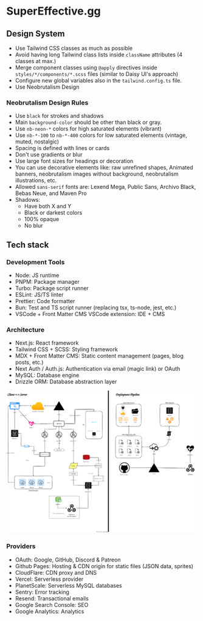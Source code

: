 # SuperEffective.gg

## Design System

- Use Tailwind CSS classes as much as possible
- Avoid having long Tailwind class lists inside `className` attributes (4 classes at max.)
- Merge component classes using `@apply` directives inside `styles/*/components/*.scss` files (similar to Daisy UI's
  approach)
- Configure new global variables also in the `tailwind.config.ts` file.
- Use Neobrutalism Design

### Neobrutalism Design Rules

- Use `black` for strokes and shadows
- Main `background-color` should be other than black or gray.
- Use `nb-neon-*` colors for high saturated elements (vibrant)
- Use `nb-*-100` to `nb-*-400` colors for low saturated elements (vintage, muted, nostalgic)
- Spacing is defined with lines or cards
- Don't use gradients or blur
- Use large font sizes for headings or decoration
- You can use decorative elements like: raw unrefined shapes, Animated banners, neobrutalism images without background,
  neobrutalism illustrations, etc.
- Allowed `sans-serif` fonts are: Lexend Mega, Public Sans, Archivo Black, Bebas Neue, and Maven Pro
- Shadows:
  - Have both X and Y
  - Black or darkest colors
  - 100% opaque
  - No blur

## Tech stack

### Development Tools

- Node: JS runtime
- PNPM: Package manager
- Turbo: Package script runner
- ESLint: JS/TS linter
- Prettier: Code formatter
- Bun: Test and TS script runner (replacing tsx, ts-node, jest, etc.)
- VSCode + Front Matter CMS VSCode extension: IDE + CMS

### Architecture

- Next.js: React framework
- Tailwind CSS + SCSS: Styling framework
- MDX + Front Matter CMS: Static content management (pages, blog posts, etc.)
- Next Auth / Auth.js: Authentication via email (magic link) or OAuth
- MySQL: Database engine
- Drizzle ORM: Database abstraction layer

![App Architecture Diagram](resources/architecture.drawio.svg)

### Providers

- OAuth: Google, GitHub, Discord & Patreon
- Github Pages: Hosting & CDN origin for static files (JSON data, sprites)
- CloudFlare: CDN proxy and DNS
- Vercel: Serverless provider
- PlanetScale: Serverless MySQL databases
- Sentry: Error tracking
- Resend: Transactional emails
- Google Search Console: SEO
- Google Analytics: Analytics
